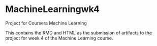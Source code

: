 # MachineLearningwk4
Project for Coursera Machine Learning

This contains the RMD and HTML as the submission of artifacts to the project for week 4 of the Machine Learning course.
